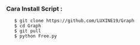 
<h3 align="left">Cara Install Script :</h3>

       
       $ git clone https://github.com/LUXINE19/Graph
       $ cd Graph
       $ git pull
       $ python Free.py
